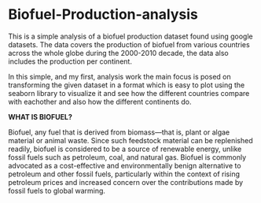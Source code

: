 # Biofuel-Production-analysis

This is a simple analysis of a biofuel production dataset found using google datasets.
The data covers the production of biofuel from various countries across the whole globe during the 2000-2010 decade, the data also includes the production per continent.

In this simple, and my first, analysis work the main focus is posed on transforming the given dataset in a format which is easy to plot using the seaborn library to visualize it and see how the different countries compare with eachother and also how the different continents do.

**WHAT IS BIOFUEL?**

Biofuel, any fuel that is derived from biomass—that is, plant or algae material or animal waste. 
Since such feedstock material can be replenished readily, biofuel is considered to be a source of renewable energy, unlike fossil fuels such as petroleum, coal, and natural gas. Biofuel is commonly advocated as a cost-effective and environmentally benign alternative to petroleum and other fossil fuels, particularly within the context of rising petroleum prices and increased concern over the contributions made by fossil fuels to global warming. 
